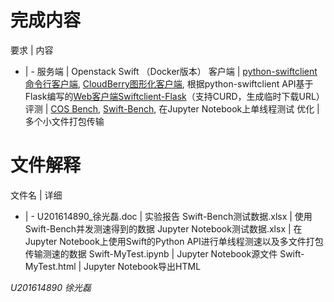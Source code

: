 # 完成内容

要求 | 内容
- | -
服务端 | Openstack Swift （Docker版本）
客户端 | [python-swiftclient命令行客户端](https://github.com/openstack/python-swiftclient), [CloudBerry图形化客户端](https://www.cloudberrylab.com/), 根据python-swiftclient API基于Flask编写的[Web客户端Swiftclient-Flask](https://github.com/GrayXu/Swiftclient-Flask)（支持CURD，生成临时下载URL）
评测 |  [COS Bench](https://github.com/intel-cloud/cosbench), [Swift-Bench](https://github.com/openstack/swift-bench), 在Jupyter Notebook上单线程测试
优化 | 多个小文件打包传输

# 文件解释

文件名 | 详细
- | -
U201614890_徐光磊.doc | 实验报告
Swift-Bench测试数据.xlsx | 使用Swift-Bench并发测速得到的数据
Jupyter Notebook测试数据.xlsx | 在Jupyter Notebook上使用Swift的Python API进行单线程测速以及多文件打包传输测速的数据
Swift-MyTest.ipynb | Jupyter Notebook源文件
Swift-MyTest.html | Jupyter Notebook导出HTML

*U201614890 徐光磊*